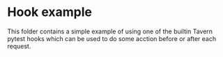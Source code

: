 # Hook example

This folder contains a simple example of using one of the builtin Tavern pytest hooks which can be used to do some acction before or after each request.
